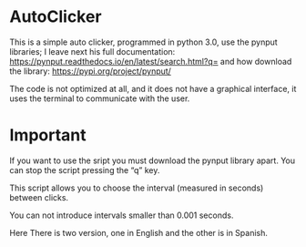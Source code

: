 # AutoClicker
This is a simple auto clicker, programmed in python 3.0, use the pynput libraries; I leave next his full documentation: https://pynput.readthedocs.io/en/latest/search.html?q= and how download the library: https://pypi.org/project/pynput/

The code is not optimized at all, and it does not have a graphical interface, it uses the terminal to communicate with the user.

# Important
If you want to use the sript you must download the pynput library apart.
You can stop the script pressing the “q” key.

This script allows you to choose the interval (measured in seconds) between clicks.

You can not introduce intervals smaller than 0.001 seconds.

Here There is two version, one in English and the other is in Spanish.
